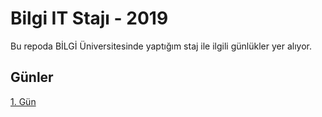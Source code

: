 # Bilgi IT Stajı - 2019

Bu repoda BİLGİ Üniversitesinde yaptığım staj ile ilgili günlükler yer alıyor.

## Günler

[1. Gün](01.md)
